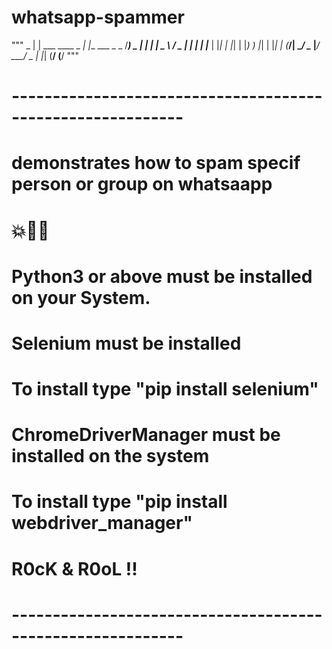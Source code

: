 # whatsapp-spammer
"""
                  _
                 | |
  ___ ____  _   _| |__   ___  _   _
 /___)  _ \| | | |  _ \ / _ \| | | |
|___ | |_| | |_| | |_) ) |_| | |_| |
(___/|  __/ \__  |____/ \___/ \__  |
     |_|   (____/            (____/
"""
# -----------------------------------------------------------
# demonstrates how to spam specif person or group on whatsaapp
# 💥🤖🤫
# Python3 or above must be installed on your System.
# Selenium must be installed
# To install type "pip install selenium"
# ChromeDriverManager must be installed on the system
# To install type "pip install webdriver_manager"
# R0cK & R0oL !!
# -----------------------------------------------------------
